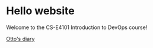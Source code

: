 # Hello website
Welcome to the CS-E4101 Introduction to DevOps course!

[Otto's diary](diary-049.md)